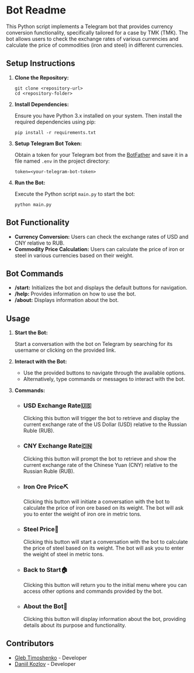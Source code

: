 Bot Readme
===================

This Python script implements a Telegram bot that provides currency conversion functionality, specifically tailored for a case by ТМК (TMK). The bot allows users to check the exchange rates of various currencies and calculate the price of commodities (iron and steel) in different currencies.

Setup Instructions
------------------

1.  **Clone the Repository:**
    
        git clone <repository-url>
        cd <repository-folder>
                    
    
2.  **Install Dependencies:**
    
    Ensure you have Python 3.x installed on your system. Then install the required dependencies using pip:
    
        pip install -r requirements.txt
                    
    
3.  **Setup Telegram Bot Token:**
    
    Obtain a token for your Telegram bot from the [BotFather](https://core.telegram.org/bots#6-botfather) and save it in a file named `.env` in the project directory:
    
        token=<your-telegram-bot-token>
                    
    
4.  **Run the Bot:**
    
    Execute the Python script `main.py` to start the bot:
    
        python main.py
                    
    

Bot Functionality
-----------------

*   **Currency Conversion:** Users can check the exchange rates of USD and CNY relative to RUB.
*   **Commodity Price Calculation:** Users can calculate the price of iron or steel in various currencies based on their weight.

Bot Commands
------------

*   **/start:** Initializes the bot and displays the default buttons for navigation.
*   **/help:** Provides information on how to use the bot.
*   **/about:** Displays information about the bot.

Usage
-----

1.  **Start the Bot:**
    
    Start a conversation with the bot on Telegram by searching for its username or clicking on the provided link.
    
2.  **Interact with the Bot:**
    *   Use the provided buttons to navigate through the available options.
    *   Alternatively, type commands or messages to interact with the bot.
3. **Commands:**

    * ### USD Exchange Rate🇺🇸
    
      Clicking this button will trigger the bot to retrieve and display the current exchange rate of the US Dollar (USD) relative to the Russian Ruble (RUB).
    
    * ### CNY Exchange Rate🇨🇳

      Clicking this button will prompt the bot to retrieve and show the current exchange rate of the Chinese Yuan (CNY) relative to the Russian Ruble (RUB).
    
    * ### Iron Ore Price⛏️
    
      Clicking this button will initiate a conversation with the bot to calculate the price of iron ore based on its weight. The bot will ask you to enter the weight         of iron ore in metric tons.
    
    * ### Steel Price👷
    
      Clicking this button will start a conversation with the bot to calculate the price of steel based on its weight. The bot will ask you to enter the weight of            steel in metric tons.
    
    * ### Back to Start🏠
    
      Clicking this button will return you to the initial menu where you can access other options and commands provided by the bot.
    
    * ### About the Bot🤖
    
      Clicking this button will display information about the bot, providing details about its purpose and functionality.


Contributors
------------

*   [Gleb Timoshenko](https://github.com/GTimoshenko) - Developer
*   [Daniil Kozlov](https://github.com/SenyaPevko) - Developer
